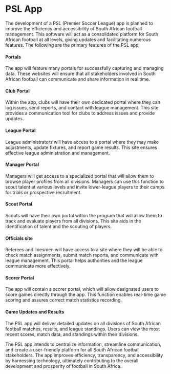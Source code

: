 # PSL App

The development of a PSL (Premier Soccer League) app is planned to improve the efficiency and accessibility of South African football management. This software will act as a consolidated platform for South African football at all levels, giving updates and facilitating numerous features. The following are the primary features of the PSL app:

#### Portals

The app will feature many portals for successfully capturing and managing data. These websites will ensure that all stakeholders involved in South African football can communicate and share information in real time.

#### Club Portal

Within the app, clubs will have their own dedicated portal where they can log issues, send reports, and contact with league management. This site provides a communication tool for clubs to address issues and provide updates.

#### League Portal

League administrators will have access to a portal where they may make adjustments, update fixtures, and report game results. This site ensures effective league administration and management.

#### Manager Portal

Managers will get access to a specialized portal that will allow them to browse player profiles from all divisions. Managers can use this function to scout talent at various levels and invite lower-league players to their camps for trials or prospective recruitment.

#### Scout Portal

Scouts will have their own portal within the program that will allow them to track and evaluate players from all divisions. This site aids in the identification of talent and the scouting of players.

#### Officials site

Referees and linesmen will have access to a site where they will be able to check match assignments, submit match reports, and communicate with league management. This portal helps authorities and the league communicate more effectively.

#### Scorer Portal

The app will contain a scorer portal, which will allow designated users to score games directly through the app. This function enables real-time game scoring and assures correct match statistics recording.

#### Game Updates and Results

The PSL app will deliver detailed updates on all divisions of South African football matches, results, and league standings. Users can view the most recent scores, match data, and standings within their divisions.

The PSL app intends to centralize information, streamline communication, and create a user-friendly platform for all South African football stakeholders. The app improves efficiency, transparency, and accessibility by harnessing technology, ultimately contributing to the overall development and prosperity of football in South Africa.
